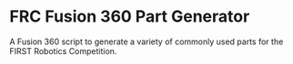 # FRC Fusion 360 Part Generator
A Fusion 360 script to generate a variety of commonly used parts for the FIRST Robotics Competition.
